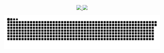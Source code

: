 <!-- 
  TODO:
    TODO the TODO session
-->

<div align="center">
  <a href="https://github.com/pedroGoffi">
  <img height="180em" src="https://github-readme-stats.vercel.app/api?username=pedroGoffi&show_icons=true&theme=tokyonight&include_all_commits=true&count_private=true"/>
	  
  <img height="180em" src="https://github-readme-stats.vercel.app/api/top-langs/?username=pedroGoffi&layout=compact&langs_count=7&theme=tokyonight"/>

	
  ![Snake animation](https://github.com/pedroGoffi/pedroGoffi/blob/output/github-contribution-grid-snake.svg) 
</div>

